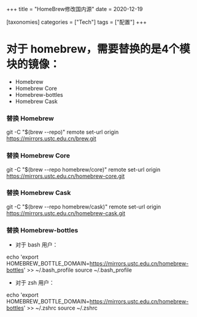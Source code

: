 +++
title = "HomeBrew修改国内源"
date = 2020-12-19

[taxonomies]
categories = ["Tech"]
tags = ["配置"]
+++

# 对于 homebrew，需要替换的是4个模块的镜像：

- Homebrew
- Homebrew Core
- Homebrew-bottles
- Homebrew Cask


### 替换 Homebrew
git -C "$(brew --repo)" remote set-url origin https://mirrors.ustc.edu.cn/brew.git

### 替换 Homebrew Core
git -C "$(brew --repo homebrew/core)" remote set-url origin https://mirrors.ustc.edu.cn/homebrew-core.git

### 替换 Homebrew Cask
git -C "$(brew --repo homebrew/cask)" remote set-url origin https://mirrors.ustc.edu.cn/homebrew-cask.git

### 替换 Homebrew-bottles

- 对于 bash 用户：

echo 'export HOMEBREW_BOTTLE_DOMAIN=https://mirrors.ustc.edu.cn/homebrew-bottles' >> ~/.bash_profile
source ~/.bash_profile

- 对于 zsh 用户：

echo 'export HOMEBREW_BOTTLE_DOMAIN=https://mirrors.ustc.edu.cn/homebrew-bottles' >> ~/.zshrc
source ~/.zshrc

